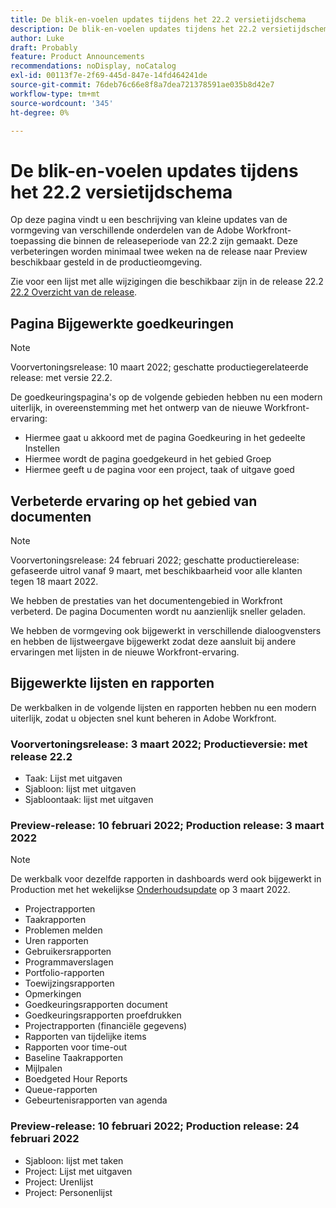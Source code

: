 ```yaml
---
title: De blik-en-voelen updates tijdens het 22.2 versietijdschema
description: De blik-en-voelen updates tijdens het 22.2 versietijdschema
author: Luke
draft: Probably
feature: Product Announcements
recommendations: noDisplay, noCatalog
exl-id: 00113f7e-2f69-445d-847e-14fd464241de
source-git-commit: 76deb76c66e8f8a7dea721378591ae035b8d42e7
workflow-type: tm+mt
source-wordcount: '345'
ht-degree: 0%

---
```


# De blik-en-voelen updates tijdens het 22.2 versietijdschema

Op deze pagina vindt u een beschrijving van kleine updates van de vormgeving van verschillende onderdelen van de Adobe Workfront-toepassing die binnen de releaseperiode van 22.2 zijn gemaakt. Deze verbeteringen worden minimaal twee weken na de release naar Preview beschikbaar gesteld in de productieomgeving.

Zie voor een lijst met alle wijzigingen die beschikbaar zijn in de release 22.2 [22.2 Overzicht van de release](../../../product-announcements/product-releases/22.2-release-activity/22-2-release-overview.md).

## Pagina Bijgewerkte goedkeuringen

>[!NOTE]
>
>Voorvertoningsrelease: 10 maart 2022; geschatte productiegerelateerde release: met versie 22.2.

De goedkeuringspagina&#39;s op de volgende gebieden hebben nu een modern uiterlijk, in overeenstemming met het ontwerp van de nieuwe Workfront-ervaring:

* Hiermee gaat u akkoord met de pagina Goedkeuring in het gedeelte Instellen
* Hiermee wordt de pagina goedgekeurd in het gebied Groep
* Hiermee geeft u de pagina voor een project, taak of uitgave goed

## Verbeterde ervaring op het gebied van documenten

>[!NOTE]
>
Voorvertoningsrelease: 24 februari 2022; geschatte productierelease: gefaseerde uitrol vanaf 9 maart, met beschikbaarheid voor alle klanten tegen 18 maart 2022.

We hebben de prestaties van het documentengebied in Workfront verbeterd. De pagina Documenten wordt nu aanzienlijk sneller geladen.

We hebben de vormgeving ook bijgewerkt in verschillende dialoogvensters en hebben de lijstweergave bijgewerkt zodat deze aansluit bij andere ervaringen met lijsten in de nieuwe Workfront-ervaring.

## Bijgewerkte lijsten en rapporten

De werkbalken in de volgende lijsten en rapporten hebben nu een modern uiterlijk, zodat u objecten snel kunt beheren in Adobe Workfront.

### Voorvertoningsrelease: 3 maart 2022; Productieversie: met release 22.2

* Taak: Lijst met uitgaven
* Sjabloon: lijst met uitgaven
* Sjabloontaak: lijst met uitgaven

### Preview-release: 10 februari 2022; Production release: 3 maart 2022

>[!NOTE]
>
De werkbalk voor dezelfde rapporten in dashboards werd ook bijgewerkt in Production met het wekelijkse [Onderhoudsupdate](https://experienceleague.adobe.com/docs/workfront-known-issues/releases/current-updates.html) op 3 maart 2022.

* Projectrapporten
* Taakrapporten
* Problemen melden
* Uren rapporten
* Gebruikersrapporten
* Programmaverslagen
* Portfolio-rapporten
* Toewijzingsrapporten
* Opmerkingen
* Goedkeuringsrapporten document
* Goedkeuringsrapporten proefdrukken
* Projectrapporten (financiële gegevens)
* Rapporten van tijdelijke items
* Rapporten voor time-out
* Baseline Taakrapporten
* Mijlpalen
* Boedgeted Hour Reports
* Queue-rapporten
* Gebeurtenisrapporten van agenda

### Preview-release: 10 februari 2022; Production release: 24 februari 2022

* Sjabloon: lijst met taken
* Project: Lijst met uitgaven
* Project: Urenlijst
* Project: Personenlijst

 
